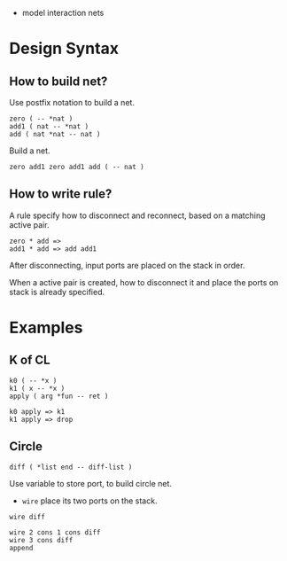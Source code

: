 - model interaction nets

# Design Syntax

## How to build net?

Use postfix notation to build a net.

``` cicada-vm
zero ( -- *nat )
add1 ( nat -- *nat )
add ( nat *nat -- nat )
```

Build a net.

``` cicada-vm
zero add1 zero add1 add ( -- nat )
```

## How to write rule?

A rule specify how to disconnect and reconnect,
based on a matching active pair.

``` cicada-vm
zero * add =>
add1 * add => add add1
```

After disconnecting, input ports are placed on the stack in order.

When a active pair is created,
how to disconnect it and place the
ports on stack is already specified.

# Examples

## K of CL

``` cicada-vm
k0 ( -- *x )
k1 ( x -- *x )
apply ( arg *fun -- ret )
```

``` cicada-vm
k0 apply => k1
k1 apply => drop
```

## Circle

``` cicada-vm
diff ( *list end -- diff-list )
```

Use variable to store port, to build circle net.

- `wire` place its two ports on the stack.

``` cicada-vm
wire diff

wire 2 cons 1 cons diff
wire 3 cons diff
append
```

